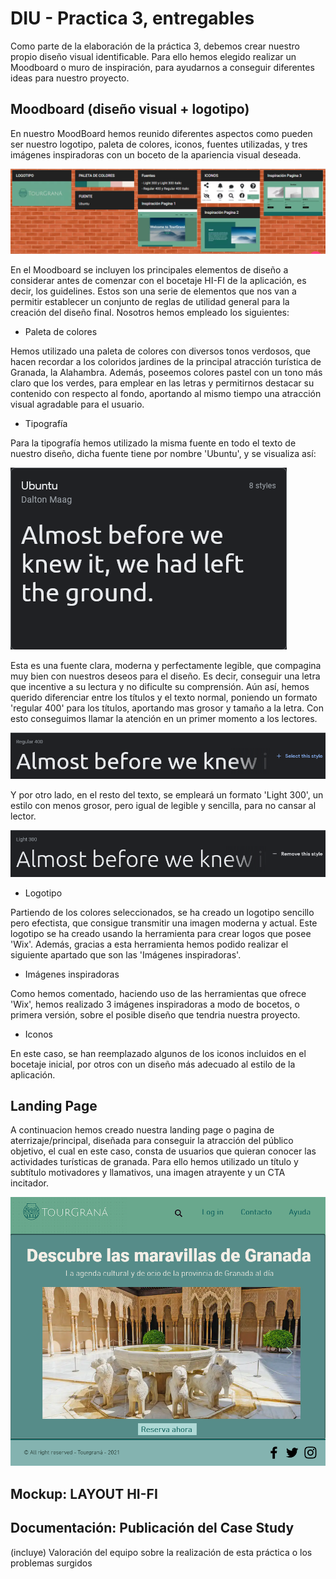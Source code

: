 # DIU - Practica 3, entregables

Como parte de la elaboración de la práctica 3, debemos crear nuestro propio diseño visual identificable. Para ello hemos elegido realizar un Moodboard o muro de inspiración, para ayudarnos a conseguir diferentes ideas para nuestro proyecto.

## Moodboard (diseño visual + logotipo)   

En nuestro MoodBoard hemos reunido diferentes aspectos como pueden ser nuestro logotipo, paleta de colores, iconos, fuentes utilizadas, y tres imágenes inspiradoras con un boceto de la apariencia visual deseada.

![ScreenShot](imgs/moodboard.png)

En el Moodboard se incluyen los principales elementos de diseño a considerar antes de comenzar con el bocetaje HI-FI de la aplicación, es decir, los guidelines. Estos son una serie de elementos que nos van a permitir establecer un conjunto de reglas de utilidad general para la creación del diseño final. Nosotros hemos empleado los siguientes:

* Paleta de colores

Hemos utilizado una paleta de colores con diversos tonos verdosos, que hacen recordar a los coloridos jardines de la principal atracción turística de Granada, la Alahambra. Además, poseemos colores pastel con un tono más claro que los verdes, para emplear en las letras y permitirnos destacar su contenido con respecto al fondo, aportando al mismo tiempo una atracción visual agradable para el usuario.

* Tipografía

Para la tipografía hemos utilizado la misma fuente en todo el texto de nuestro diseño, dicha fuente tiene por nombre 'Ubuntu', y se visualiza así:

   ![ScreenShot](imgs/ubuntu.png)

Esta es una fuente clara, moderna y perfectamente legible, que compagina muy bien con nuestros deseos para el diseño. Es decir, conseguir una letra que incentive a su lectura y no dificulte su comprensión. Aún así, hemos querido diferenciar entre los títulos y el texto normal, poniendo un formato 'regular 400' para los títulos, aportando mas grosor y tamaño a la letra. Con esto conseguimos llamar la atención en un primer momento a los lectores.

![ScreenShot](imgs/regular.png)

Y por otro lado, en el resto del texto, se empleará un formato 'Light 300', un estilo con menos grosor, pero igual de legible y sencilla, para no cansar al lector.

![ScreenShot](imgs/light.png)

* Logotipo

Partiendo de los colores seleccionados, se ha creado un logotipo sencillo pero efectista, que consigue transmitir una imagen moderna y actual. Este logotipo se ha creado usando la herramienta para crear logos que posee 'Wix'. Además, gracias a esta herramienta hemos podido realizar el siguiente apartado que son las 'Imágenes inspiradoras'.

* Imágenes inspiradoras 

Como hemos comentado, haciendo uso de las herramientas que ofrece 'Wix', hemos realizado 3 imágenes inspiradoras a modo de bocetos, o primera versión, sobre el posible diseño que tendria nuestra proyecto.

* Iconos

En este caso, se han reemplazado algunos de los iconos incluidos en el bocetaje inicial, por otros con un diseño más adecuado al estilo de la aplicación.

## Landing Page
A continuacion hemos creado nuestra landing page o pagina de aterrizaje/principal, diseñada para conseguir la atracción del público objetivo, el cual en este caso, consta de usuarios que quieran conocer las actividades turísticas de granada. Para ello hemos utilizado un título y subtítulo motivadores y llamativos, una imagen atrayente y un CTA incitador.


![ScreenShot](imgs/landing_page.png)

## Mockup: LAYOUT HI-FI


## Documentación: Publicación del Case Study

(incluye) Valoración del equipo sobre la realización de esta práctica o los problemas surgidos
 
